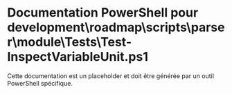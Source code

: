 # Documentation PowerShell pour development\roadmap\scripts\parser\module\Tests\Test-InspectVariableUnit.ps1

Cette documentation est un placeholder et doit être générée par un outil PowerShell spécifique.
